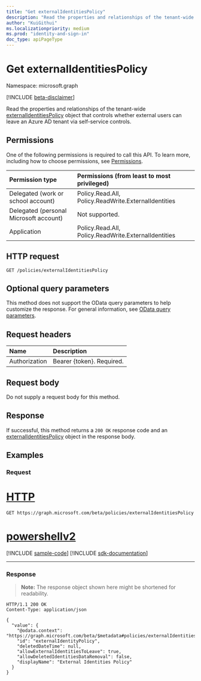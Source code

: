```yaml
---
title: "Get externalIdentitiesPolicy"
description: "Read the properties and relationships of the tenant-wide externalIdentitiesPolicy object that controls whether external users can leave an Azure AD tenant via self-service controls."
author: "KuiGithui"
ms.localizationpriority: medium
ms.prod: "identity-and-sign-in"
doc_type: apiPageType
---
```


# Get externalIdentitiesPolicy
Namespace: microsoft.graph

[!INCLUDE [beta-disclaimer](../../includes/beta-disclaimer.md)]

Read the properties and relationships of the tenant-wide [externalIdentitiesPolicy](../resources/externalidentitiespolicy.md) object that controls whether external users can leave an Azure AD tenant via self-service controls.

## Permissions
One of the following permissions is required to call this API. To learn more, including how to choose permissions, see [Permissions](/graph/permissions-reference).

|Permission type|Permissions (from least to most privileged)|
|:---|:---|
|Delegated (work or school account)|Policy.Read.All, Policy.ReadWrite.ExternalIdentities|
|Delegated (personal Microsoft account)|Not supported.|
|Application|Policy.Read.All, Policy.ReadWrite.ExternalIdentities|

## HTTP request

<!-- {
  "blockType": "ignored"
}
-->
``` http
GET /policies/externalIdentitiesPolicy
```

## Optional query parameters
This method does not support the OData query parameters to help customize the response. For general information, see [OData query parameters](/graph/query-parameters).

## Request headers
|Name|Description|
|:---|:---|
|Authorization|Bearer {token}. Required.|

## Request body
Do not supply a request body for this method.

## Response

If successful, this method returns a `200 OK` response code and an [externalIdentitiesPolicy](../resources/externalidentitiespolicy.md) object in the response body.

## Examples

### Request

# [HTTP](#tab/http)
<!-- {
  "blockType": "request",
  "name": "get_externalidentitiespolicy"
}
-->
``` http
GET https://graph.microsoft.com/beta/policies/externalIdentitiesPolicy
```

# [powershellv2](#tab/powershellv2)
[!INCLUDE [sample-code](../includes/snippets/powershellv2/get-externalidentitiespolicy-powershellv2-snippets.md)]
[!INCLUDE [sdk-documentation](../includes/snippets/snippets-sdk-documentation-link.md)]

---

### Response
>**Note:** The response object shown here might be shortened for readability.
<!-- {
  "blockType": "response",
  "truncated": true,
  "@odata.type": "microsoft.graph.externalIdentitiesPolicy"
}
-->
``` http
HTTP/1.1 200 OK
Content-Type: application/json

{
  "value": {
    "@odata.context": "https://graph.microsoft.com/beta/$metadata#policies/externalIdentitiesPolicy/$entity",
    "id": "externalIdentityPolicy",
    "deletedDateTime": null,
    "allowExternalIdentitiesToLeave": true,
    "allowDeletedIdentitiesDataRemoval": false,
    "displayName": "External Identities Policy"
  }
}
```

